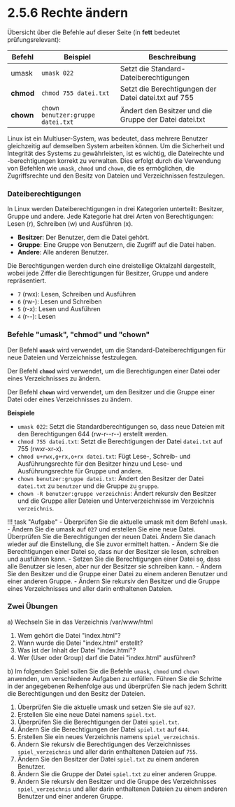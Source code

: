 # 2.5.6 Rechte ändern

Übersicht über die Befehle auf dieser Seite  (in **fett** bedeutet prüfungsrelevant):

| Befehl | Beispiel | Beschreibung |
|--------|----------|--------------|
| umask  | `umask 022` | Setzt die Standard-Dateiberechtigungen |
| **chmod**  | `chmod 755 datei.txt` | Setzt die Berechtigungen der Datei datei.txt auf 755 |
| **chown**  | `chown benutzer:gruppe datei.txt` | Ändert den Besitzer und die Gruppe der Datei datei.txt |

Linux ist ein Multiuser-System, was bedeutet, dass mehrere Benutzer gleichzeitig auf demselben System arbeiten können. Um die Sicherheit und Integrität des Systems zu gewährleisten, ist es wichtig, die Dateirechte und -berechtigungen korrekt zu verwalten. Dies erfolgt durch die Verwendung von Befehlen wie `umask`, `chmod` und `chown`, die es ermöglichen, die Zugriffsrechte und den Besitz von Dateien und Verzeichnissen festzulegen.

### Dateiberechtigungen

In Linux werden Dateiberechtigungen in drei Kategorien unterteilt: Besitzer, Gruppe und andere. Jede Kategorie hat drei Arten von Berechtigungen: Lesen (r), Schreiben (w) und Ausführen (x).

- **Besitzer**: Der Benutzer, dem die Datei gehört.
- **Gruppe**: Eine Gruppe von Benutzern, die Zugriff auf die Datei haben.
- **Andere**: Alle anderen Benutzer.

Die Berechtigungen werden durch eine dreistellige Oktalzahl dargestellt, wobei jede Ziffer die Berechtigungen für Besitzer, Gruppe und andere repräsentiert.

- `7` (rwx): Lesen, Schreiben und Ausführen
- `6` (rw-): Lesen und Schreiben
- `5` (r-x): Lesen und Ausführen
- `4` (r--): Lesen

### Befehle "**umask**", "**chmod**" und "**chown**"

Der Befehl **`umask`** wird verwendet, um die Standard-Dateiberechtigungen für neue Dateien und Verzeichnisse festzulegen. 

Der Befehl **`chmod`** wird verwendet, um die Berechtigungen einer Datei oder eines Verzeichnisses zu ändern.

Der Befehl **`chown`** wird verwendet, um den Besitzer und die Gruppe einer Datei oder eines Verzeichnisses zu ändern.

**Beispiele**

- `umask 022`: Setzt die Standardberechtigungen so, dass neue Dateien mit den Berechtigungen 644 (rw-r--r--) erstellt werden.
- `chmod 755 datei.txt`: Setzt die Berechtigungen der Datei `datei.txt` auf 755 (rwxr-xr-x).
- `chmod u+rwx,g+rx,o+rx datei.txt`: Fügt Lese-, Schreib- und Ausführungsrechte für den Besitzer hinzu und Lese- und Ausführungsrechte für Gruppe und andere.
- `chown benutzer:gruppe datei.txt`: Ändert den Besitzer der Datei `datei.txt` zu `benutzer` und die Gruppe zu `gruppe`.
- `chown -R benutzer:gruppe verzeichnis`: Ändert rekursiv den Besitzer und die Gruppe aller Dateien und Unterverzeichnisse im Verzeichnis `verzeichnis`.

!!! task "Aufgabe"
    - Überprüfen Sie die aktuelle umask mit dem Befehl `umask`.
    - Ändern Sie die umask auf `027` und erstellen Sie eine neue Datei. Überprüfen Sie die Berechtigungen der neuen Datei. Ändern Sie danach wieder auf die Einstellung, die Sie zuvor ermittelt hatten.
    - Ändern Sie die Berechtigungen einer Datei so, dass nur der Besitzer sie lesen, schreiben und ausführen kann.
    - Setzen Sie die Berechtigungen einer Datei so, dass alle Benutzer sie lesen, aber nur der Besitzer sie schreiben kann.
    - Ändern Sie den Besitzer und die Gruppe einer Datei zu einem anderen Benutzer und einer anderen Gruppe.
    - Ändern Sie rekursiv den Besitzer und die Gruppe eines Verzeichnisses und aller darin enthaltenen Dateien.

### Zwei Übungen

a) Wechseln Sie in das Verzeichnis /var/www/html
1. Wem gehört die Datei "index.html"?
2. Wann wurde die Datei "index.html" erstellt?
3. Was ist der Inhalt der Datei "index.html"?
4. Wer (User oder Group) darf die Datei "index.html" ausführen?

b) Im folgenden Spiel sollen Sie die Befehle `umask`, `chmod` und `chown` anwenden, um verschiedene Aufgaben zu erfüllen. Führen Sie die Schritte in der angegebenen Reihenfolge aus und überprüfen Sie nach jedem Schritt die Berechtigungen und den Besitz der Dateien.

1. Überprüfen Sie die aktuelle umask und setzen Sie sie auf `027`.
2. Erstellen Sie eine neue Datei namens `spiel.txt`.
3. Überprüfen Sie die Berechtigungen der Datei `spiel.txt`.
4. Ändern Sie die Berechtigungen der Datei `spiel.txt` auf `644`.
5. Erstellen Sie ein neues Verzeichnis namens `spiel_verzeichnis`.
6. Ändern Sie rekursiv die Berechtigungen des Verzeichnisses `spiel_verzeichnis` und aller darin enthaltenen Dateien auf `755`.
7. Ändern Sie den Besitzer der Datei `spiel.txt` zu einem anderen Benutzer.
8. Ändern Sie die Gruppe der Datei `spiel.txt` zu einer anderen Gruppe.
9. Ändern Sie rekursiv den Besitzer und die Gruppe des Verzeichnisses `spiel_verzeichnis` und aller darin enthaltenen Dateien zu einem anderen Benutzer und einer anderen Gruppe.
